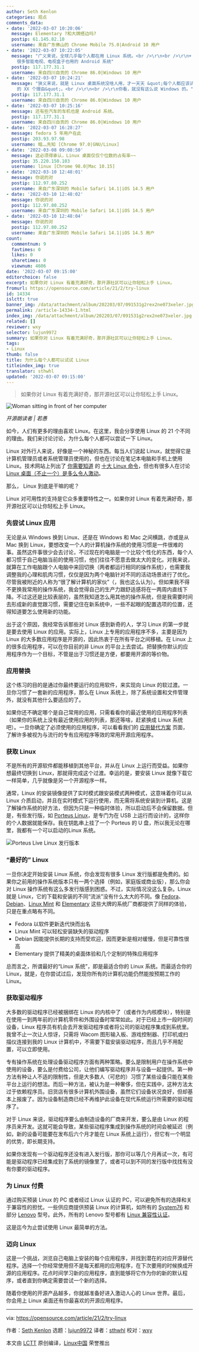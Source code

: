 ```yaml
---
author: Seth Kenlon
categories: 观点
comments_data:
- date: '2022-03-07 10:20:06'
  message: Elementary ?和大牌搭边吗?
  postip: 61.145.82.10
  username: 来自广东佛山的 Chrome Mobile 75.0|Android 10 用户
- date: '2022-03-07 10:22:05'
  message: "广义来说，全球几乎每个人都在用 Linux 系统。<br />\r\n<br />\r\n+ 搭载 Android 系统的手机<br />\r\n+
    很多智能电视、电视盒子也用的 Android 系统"
  postip: 117.177.31.1
  username: 来自四川自贡的 Chrome 86.0|Windows 10 用户
- date: '2022-03-07 10:24:21'
  message: "狭义来说，就是 Linux 桌面系统没啥人用，才一天天 &quot;每个人都应该试试 Linux&quot;、&quot;使用 Linux
    的 XX 个理由&quot;。<br />\r\n<br />\r\n你看，就没有这么说 Windows 的。"
  postip: 117.177.31.1
  username: 来自四川自贡的 Chrome 86.0|Windows 10 用户
- date: '2022-03-07 10:25:16'
  message: 还有些汽车的车机也是 Android 系统。
  postip: 117.177.31.1
  username: 来自四川自贡的 Chrome 86.0|Windows 10 用户
- date: '2022-03-07 16:28:27'
  message: fedora 5 年用户在此
  postip: 203.93.97.98
  username: 暗灬先知 [Chrome 97.0|GNU/Linux]
- date: '2022-03-08 09:08:50'
  message: 这必须得承认，Linux 桌面仅仅个位数的占有率~~
  postip: 35.220.150.103
  username: linux [Chrome 98.0|Mac 10.15]
- date: '2022-03-10 12:48:01'
  message: 你说的对
  postip: 112.97.80.252
  username: 来自广东深圳的 Mobile Safari 14.1|iOS 14.5 用户
- date: '2022-03-10 12:48:02'
  message: 你说的对
  postip: 112.97.80.252
  username: 来自广东深圳的 Mobile Safari 14.1|iOS 14.5 用户
- date: '2022-03-10 12:48:04'
  message: 你说的对
  postip: 112.97.80.252
  username: 来自广东深圳的 Mobile Safari 14.1|iOS 14.5 用户
count:
  commentnum: 9
  favtimes: 0
  likes: 0
  sharetimes: 0
  viewnum: 4606
date: '2022-03-07 09:15:00'
editorchoice: false
excerpt: 如果你对 Linux 有着充满好奇，那开源社区可以让你轻松上手 Linux。
fromurl: https://opensource.com/article/21/2/try-linux
id: 14334
islctt: true
banner_img: /data/attachment/album/202203/07/091531g2rex2ne073xeler.jpg
permalink: /article-14334-1.html
index_img: /data/attachment/album/202203/07/091531g2rex2ne073xeler.jpg.thumb.jpg
related: []
reviewer: wxy
selector: lujun9972
summary: 如果你对 Linux 有着充满好奇，那开源社区可以让你轻松上手 Linux。
tags:
- Linux
thumb: false
title: 为什么每个人都可以试试 Linux
titleindex_img: true
translator: sthwhl
updated: '2022-03-07 09:15:00'
---
```



> 
> 如果你对 Linux 有着充满好奇，那开源社区可以让你轻松上手 Linux。
> 
> 
> 


![](/data/attachment/album/202203/07/091531g2rex2ne073xeler.jpg "Woman sitting in front of her computer")



*开源朗读者 | 若愚*


如今，人们有更多的理由喜欢 Linux。在这里，我会分享使用 Linux 的 21 个不同的理由。我们来讨论讨论，为什么每个人都可以尝试一下 Linux。


Linux 对外行人来说，好像是一个神秘的东西。每当人们说起 Linux，就觉得它是计算机管理员或者系统管理员使用的，但也在讨论在笔记本电脑和手机上使用 Linux。技术网站上列出了 [你需要知道](https://opensource.com/article/19/12/linux-commands) 的 [十大 Linux 命令](https://opensource.com/article/18/4/10-commands-new-linux-users)，但也有很多人在讨论 [Linux 桌面（不止一个）是多么令人激动](https://opensource.com/article/20/5/linux-desktops)。


那么， Linux 到底是干嘛的呢？


Linux 对可用性的支持是它众多重要特性之一。如果你对 Linux 有着充满好奇，那开源社区可以让你轻松上手 Linux。


### 先尝试 Linux 应用


无论是从 Windows 换到 Linux、还是在 Windows 和 Mac 之间横跳，亦或是从 Mac 换到 Linux，要想改变一个人的计算机操作系统的使用习惯是一件很难的事。虽然这件事很少会去讨论，不过现在的电脑是一个比较个性化的东西，每个人都习惯于自己电脑当前的使用习惯，他们往往不愿意去做太大的变化。对我来说，就算在工作电脑跟个人电脑中来回切换（两者都运行相同的操作系统），也需要我调整我的心理和肌肉习惯，仅仅是因为两个电脑针对不同的活动场景进行了优化。尽管我被附近的人称为“很了解计算机的家伙”（，我也这么认为）。但如果我不得不更换我常用的操作系统，我会觉得自己的生产力跟舒适感将在一两周内直线下降。不过这还是比较表层的，虽然我知道怎么用其他的操作系统，但是我需要时间去形成新的直觉跟习惯，需要记住在新系统中，一些不起眼的配置选项的位置，还得知道要怎么使用新的功能。


出于这个原因，我经常告诉那些对 Linux 感到新奇的人，学习 Linux 的第一步就是要去使用 Linux 的应用。实际上，Linux 上专用的应用程序不多，主要是因为 Linux 的大多数应用程序是开源的，因此热衷于在所有平台之间移植。在 Linux 上的很多应用程序，可以在你目前的非 Linux 的平台上去尝试。把替换你默认的应用程序作为一个目标，不管是出于习惯还是方便，都要用开源的等价物。


### 应用替换


这个练习的目的是通过你最终要运行的应用软件，来实现向 Linux 的软过渡。一旦你习惯了一套新的应用程序，那么在 Linux 系统上，除了系统设置和文件管理外，就没有其他什么要适应的了。


如果你还不确定哪个是自己常用的应用，只需看看你的最近使用的应用程序列表（如果你的系统上没有最近使用应用的列表，那还等啥，赶紧换成 Linux 系统吧）。一旦你确定了必须使用的应用程序，可以看看我们的 [应用替代方案](https://opensource.com/alternatives) 页面，了解许多被视为与流行的专有应用程序等效的常用开源应用程序。


### 获取 Linux


不是所有的开源软件都能移植到其他平台，并从在 Linux 上运行而受益。如果你想最终切换到 Linux，那就得完成这个过渡。幸运的是，要安装 Linux 就像下载它一样简单，几乎就像是另一个开源程序一样。


通常，Linux 的安装镜像提供了实时模式跟安装模式两种模式，这意味着你可以从 Linux 介质启动，并且在实时模式下运行使用，而无需将系统安装到计算机。这是了解操作系统的好方法，但因为只是一种临时体验，所以启动后不会保留数据。但是，有些发行版，如 [Porteus Linux](http://porteus.org)，是专门为在 USB 上运行而设计的，这样你的个人数据就能保存。我在钥匙串上挂了一个 Porteus 的 U 盘，所以我无论在哪里，我都有一个可以启动的Linux 系统。


![Porteus Live Linux 发行版本](/data/attachment/album/202203/07/091535t440k36c3044hnia.png)


### “最好的” Linux


一旦你决定开始安装 Linux 系统，你会发现有很多 Linux 发行版都是免费的。如果你之前用的操作系统版本只有一两个选择（例如，家庭版或商业版），那么你会对 Linux 操作系统有这么多发行版感到困惑。不过，实际情况没这么复杂。Linux 就是 Linux，它的下载和安装的不同“流派”没有什么太大的不同。像 [Fedora](http://getfedora.org)、 [Debian](http://debian.org)、[Linux Mint](http://linuxmint.com) 和 [Elementary](http://elementary.io) 这些大牌的系统厂商都提供了同样的体验，只是在重点略有不同。


* Fedora 以软件更新迭代快而出名
* Linux Mint 可以轻松安装缺失的驱动程序
* Debian 因能提供长期的支持而受欢迎，因而更新是相对缓慢，但是可靠性很高
* Elementary 提供了精美的桌面体验和几个定制的特殊应用程序


总而言之，所谓最好的“Linux 系统”，即是最适合你的 Linux 系统。而最适合你的 Linux，就是，在你尝试过后，发现你所有的计算机功能仍然能按预期工作的 Linux。


### 获取驱动程序


大多数的驱动程序已经被捆绑在 Linux 的内核中了（或者作为内核模块），特别是在使用一到两年前的计算机零件和外围设备时常常如此。对于已经上市一段时间的设备，Linux 程序员有机会去开发驱动程序或者将公司的驱动程序集成到系统里。我曾不止一次让人惊讶，只需将 Wacom 图形输入板、游戏控制器、打印机或扫描仪连接到我的 Linux 计算机中，不需要下载安装驱动程序，而且几乎不用配置，可以立即使用。


专有操作系统在处理设备驱动程序方面有两种策略。要么是限制用户在操作系统中使用的设备，要么是付费给公司，让他们编写驱动程序并与设备一起提供。第一种方法有种让人不适的限制性，但是大多数人（可悲的）习惯了某些设备只能在某些平台上运行的想法。而后一种方法，被认为是一种奢侈，但在实践中，这种方法太过于依赖程序员。旧货店有很多计算机外围设备，虽然它们设备状况良好，但却基本上报废了。因为设备制造商已经不再维护此设备在现代系统运行所需要的驱动程序了。


对于 Linux 来说，驱动程序要么由制造设备的厂商来开发，要么是由 Linux 的程序员来开发。这就可能会导致，某些驱动程序集成到操作系统的时间会被延迟（例如，新的设备可能要在发布后六个月才能在 Linux 系统上运行），但它有一个明显的优势，即长期支持。


如果你发现有一个驱动程序还没有进入发行版，那你可以等几个月再试一次，有可能是驱动程序已经集成到了系统的镜像里了，或者可以到不同的发行版中找找有没有你要的驱动程序。


### 为 Linux 付费


通过购买预装 Linux 的 PC 或者经过 Linux 认证的 PC，可以避免所有的选择和关于兼容性的担忧。一些供应商提供预装 Linux 的计算机，如所有的 [System76](http://system76.com) 和部分 [Lenovo](http://lenovo.com) 型号。此外，所有的 Lenovo 型号都有 [Linux 兼容性认证](https://forums.lenovo.com/t5/Linux-Operating-Systems/ct-p/lx_en)。


这是迄今为止尝试使用 Linux 最简单的方法。


### 迈向 Linux


这是一个挑战，浏览自己电脑上安装的每个应用程序，并找到潜在的对应开源替代程序。选择一个你经常使用但不是每天都用的应用程序，在下次要用的时候换成开源的应用程序。花点时间学习新的应用程序，直到能够将它作为你的新的默认程序，或者直到你确定需要尝试一个新的选择。


随着你使用的开源产品越多，你就越准备好进入激动人心的 Linux 世界。最后，你会用上 Linux 桌面还有你最喜欢的开源应用程序。




---


via: <https://opensource.com/article/21/2/try-linux>


作者：[Seth Kenlon](https://opensource.com/users/seth) 选题：[lujun9972](https://github.com/lujun9972) 译者：[sthwhl](https://github.com/sthwhl) 校对：[wxy](https://github.com/wxy)


本文由 [LCTT](https://github.com/LCTT/TranslateProject) 原创编译，[Linux中国](https://linux.cn/) 荣誉推出